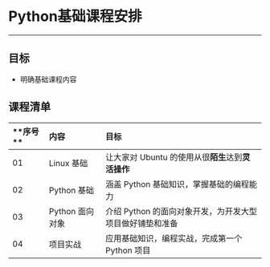 # Python基础课程安排

---

## 目标

* 明确基础课程内容

## 课程清单

| **序号 ** | **内容** | **目标** |
| :--- | :--- | :--- |
| 01 | Linux 基础 | 让大家对 Ubuntu 的使用从很**陌生**达到**灵活操作** |
| 02 | Python 基础 | 涵盖 Python 基础知识，掌握基础的编程能力 |
| 03 | Python 面向对象 | 介绍 Python 的面向对象开发，为开发大型项目做好铺垫和准备 |
| 04 | 项目实战 | 应用基础知识，编程实战，完成第一个 Python 项目 |





